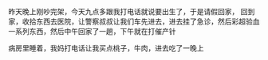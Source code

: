昨天晚上刚吵完架，今天九点多跟我打电话就说要出生了，于是请假回家，
回到家，收拾东西去医院，让警察叔叔让我们车先进去，进去挂了急诊，然后彩超验血一系列东西，然后中午回家了一趟，下午就在打催产针

病房里睡着，我妈打电话让我买点桃子，牛肉，进去吃了一晚上

